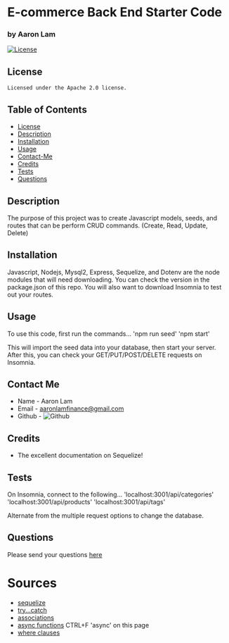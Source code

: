 # E-commerce Back End Starter Code

### by Aaron Lam

[![License](https://img.shields.io/badge/License-Apache_2.0-blue.svg)](https://opensource.org/licenses/Apache-2.0)

## License

    Licensed under the Apache 2.0 license.

## Table of Contents

-  [License](#license)
-  [Description](#description)
-  [Installation](#instillation)
-  [Usage](#usage)
-  [Contact-Me](#contact-me)
-  [Credits](#credits)
-  [Tests](#tests)
-  [Questions](#questions)

## Description

The purpose of this project was to create Javascript models, seeds, and routes that can be perform CRUD commands. (Create, Read, Update, Delete) 

## Installation

Javascript, Nodejs, Mysql2, Express, Sequelize, and Dotenv are the node modules that will need downloading. You can check the version in the package.json of this repo.
You will also want to download Insomnia to test out your routes.

## Usage

To use this code, first run the commands... 
'npm run seed'
'npm start'

This will import the seed data into your database, then start your server. After this, you can check your GET/PUT/POST/DELETE requests on Insomnia.

## Contact Me

-  Name - Aaron Lam
-  Email - aaronlamfinance@gmail.com
-  Github - ![Github](https://github.com/alam2tg)

## Credits

- The excellent documentation on Sequelize! 

## Tests

On Insomnia, connect to the following... 
'localhost:3001/api/categories'
'localhost:3001/api/products'
'localhost:3001/api/tags'

Alternate from the multiple request options to change the database.

## Questions

Please send your questions [here](mailto:aaronlamfinance@gmail.com)

# Sources

-  [sequelize](https://sequelize.org/docs/v6/getting-started/)
-  [try...catch](https://developer.mozilla.org/en-US/docs/Web/JavaScript/Reference/Statements/try...catch)
-  [associations](https://sequelize.org/docs/v6/core-concepts/assocs/)
-  [async functions](https://www.npmjs.com/package/mysql2) CTRL+F 'async' on this page
-  [where clauses](https://sequelize.org/docs/v6/core-concepts/model-querying-basics/)
